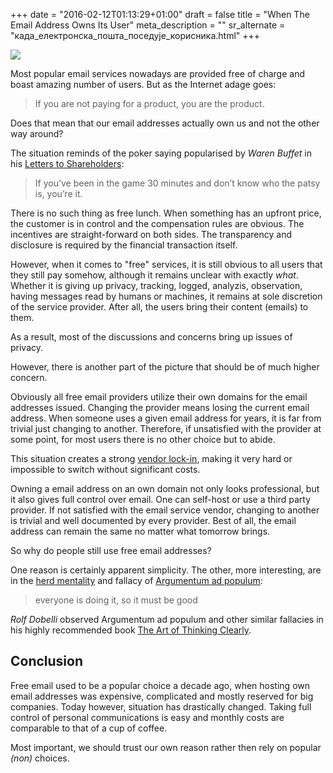 +++
date = "2016-02-12T01:13:29+01:00"
draft = false
title = "When The Email Address Owns Its User"
meta_description = ""
sr_alternate = "када_електронска_пошта_поседује_корисника.html"
+++

<p class="illustration"><img src="/assets/img/mail-429296_640.jpg"/></p>

Most popular email services nowadays are provided free of charge and boast amazing number of users. But as the Internet adage goes:

> If you are not paying for a product, you are the product.

Does that mean that our email addresses actually own us and not the other way around?

The situation reminds of the poker saying popularised by *Waren Buffet* in his [Letters to Shareholders](http://www.amazon.com/Berkshire-Hathaway-Letters-Shareholders-Buffett/dp/0615975070):

> If you’ve been in the game 30 minutes and don’t know who the patsy is, you’re it.

There is no such thing as free lunch. When something has an upfront price, the customer is in control and the compensation rules are obvious. The incentives are straight-forward on both sides. The transparency and disclosure is required by the financial transaction itself.

However, when it comes to "free" services, it is still obvious to all users that they still pay somehow, although it remains unclear with exactly *what*. Whether it is giving up privacy, tracking, logged, analyzis, observation, having messages read by humans or machines, it remains at sole discretion of the service provider. After all, the users bring their content (emails) to them.

As a result, most of the discussions and concerns bring up issues of privacy.

However, there is another part of the picture that should be of much higher concern.

Obviously all free email providers utilize their own domains for the email addresses issued. Changing the provider means losing the current email address. When someone uses a given email address for years, it is far from trivial just changing to another. Therefore, if unsatisfied with the provider at some point, for most users there is no other choice but to abide.

This situation creates a strong [vendor lock-in](https://en.wikipedia.org/wiki/Vendor_lock-in), making it very hard or impossible to switch without significant costs.

Owning a email address on an own domain not only looks professional, but it also gives full control over email. One can self-host or use a third party provider. If not satisfied with the email service vendor, changing to another is trivial and well documented by every provider. Best of all, the email address can remain the same no matter what tomorrow brings.

So why do people still use free email addresses?

One reason is certainly apparent simplicity. The other, more interesting, are in the [herd mentality](the_herd_mentality_valentines_day.html) and fallacy of [Argumentum ad populum](https://en.wikipedia.org/wiki/Argumentum_ad_populum):

> everyone is doing it, so it must be good

*Rolf Dobelli* observed Argumentum ad populum and other similar fallacies in his highly recommended book [The Art of Thinking Clearly](http://www.amazon.com/The-Thinking-Clearly-Rolf-Dobelli/dp/0062219693).

## Conclusion

Free email used to be a popular choice a decade ago, when hosting own email addresses was expensive, complicated and mostly reserved for big companies. Today however, situation has drastically changed. Taking full control of personal communications is easy and monthly costs are comparable to that of a cup of coffee.

Most important, we should trust our own reason rather then rely on popular _(non)_ choices.